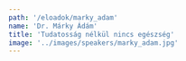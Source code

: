 ```yaml
---
path: '/eloadok/marky_adam'
name: 'Dr. Márky Ádám'
title: 'Tudatosság nélkül nincs egészség'
image: '../images/speakers/marky_adam.jpg'
---
```

